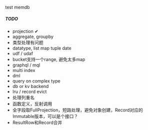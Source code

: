 test memdb

##### TODO
* projection ✔
* aggregate, groupby
* 类型处理有问题
* datatype, list map tuple date
* udf / udaf
* bucket支持一个range, 避免太多map
* graphql / mql
* multi index
* dml
* query on complex type
* db or kv backend
* lru / record evict
* 处理列重名
* 函数定义，反射调用
* 全字段取FullProjection，短路处理，避免对象创建，Record对应的Immutable版本，可以是个接口？
* ResultRow和Record合并
